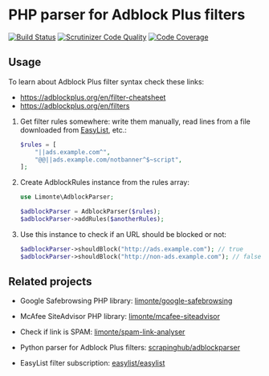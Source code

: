 PHP parser for Adblock Plus filters
===================================

[![Build Status](https://travis-ci.org/limonte/php-adblock-parser.svg?branch=master)](https://travis-ci.org/limonte/php-adblock-parser)
[![Scrutinizer Code Quality](https://scrutinizer-ci.com/g/limonte/php-adblock-parser/badges/quality-score.png?b=master)](https://scrutinizer-ci.com/g/limonte/php-adblock-parser/?branch=master)
[![Code Coverage](https://scrutinizer-ci.com/g/limonte/php-adblock-parser/badges/coverage.png?b=master)](https://scrutinizer-ci.com/g/limonte/php-adblock-parser/?branch=master)

Usage
-----

To learn about Adblock Plus filter syntax check these links:

- https://adblockplus.org/en/filter-cheatsheet
- https://adblockplus.org/en/filters

1. Get filter rules somewhere: write them manually, read lines from a file
   downloaded from [EasyList](https://easylist.to/), etc.:

   ```php
   $rules = [
       "||ads.example.com^",
       "@@||ads.example.com/notbanner^$~script",
   ];
   ```

2. Create AdblockRules instance from the rules array:

   ```php
   use Limonte\AdblockParser;

   $adblockParser = AdblockParser($rules);
   $adblockParser->addRules($anotherRules);
   ```

3. Use this instance to check if an URL should be blocked or not:

   ```php
   $adblockParser->shouldBlock("http://ads.example.com"); // true
   $adblockParser->shouldBlock("http://non-ads.example.com"); // false
   ```

Related projects
----------------

- Google Safebrowsing PHP library: [limonte/google-safebrowsing](https://github.com/limonte/google-safebrowsing)
- McAfee SiteAdvisor PHP library: [limonte/mcafee-siteadvisor](https://github.com/limonte/mcafee-siteadvisor)
- Check if link is SPAM: [limonte/spam-link-analyser](https://github.com/limonte/spam-link-analyser)

- Python parser for Adblock Plus filters: [scrapinghub/adblockparser](https://github.com/scrapinghub/adblockparser/)
- EasyList filter subscription: [easylist/easylist](https://github.com/easylist/easylist/)
